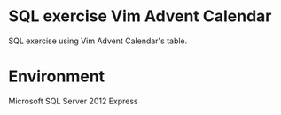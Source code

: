 SQL exercise Vim Advent Calendar
================================

SQL exercise using Vim Advent Calendar's table.


Environment
===========

Microsoft SQL Server 2012 Express
